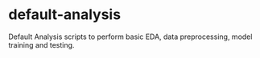 # default-analysis
Default Analysis scripts to perform basic EDA, data preprocessing, model training and testing.
